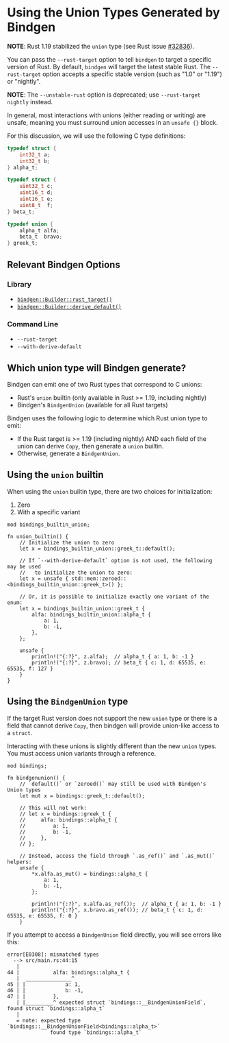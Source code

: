 # Using the Union Types Generated by Bindgen

**NOTE**: Rust 1.19 stabilized the `union` type (see Rust issue [#32836](https://github.com/rust-lang/rust/issues/32836)).

You can pass the `--rust-target` option to tell `bindgen` to target a specific version of Rust.
By default, `bindgen` will target the latest stable Rust.
The `--rust-target` option accepts a specific stable version (such as "1.0" or "1.19") or "nightly".

**NOTE**: The `--unstable-rust` option is deprecated; use `--rust-target nightly` instead.

In general, most interactions with unions (either reading or writing) are unsafe, meaning you must surround union accesses in an `unsafe {}` block.

For this discussion, we will use the following C type definitions:

```c
typedef struct {
    int32_t a;
    int32_t b;
} alpha_t;

typedef struct {
    uint32_t c;
    uint16_t d;
    uint16_t e;
    uint8_t  f;
} beta_t;

typedef union {
    alpha_t alfa;
    beta_t  bravo;
} greek_t;
```

## Relevant Bindgen Options

### Library

* [`bindgen::Builder::rust_target()`](https://docs.rs/bindgen/latest/bindgen/struct.Builder.html#method.rust_target) <!-- Update when live -->
* [`bindgen::Builder::derive_default()`](https://docs.rs/bindgen/latest/bindgen/struct.Builder.html#method.derive_default)

### Command Line

* `--rust-target`
* `--with-derive-default`

## Which union type will Bindgen generate?

Bindgen can emit one of two Rust types that correspond to C unions:

* Rust's `union` builtin (only available in Rust >= 1.19, including nightly)
* Bindgen's `BindgenUnion` (available for all Rust targets)

Bindgen uses the following logic to determine which Rust union type to emit:

* If the Rust target is >= 1.19 (including nightly) AND each field of the union can derive `Copy`, then generate a `union` builtin.
* Otherwise, generate a `BindgenUnion`.

## Using the `union` builtin

When using the `union` builtin type, there are two choices for initialization:

1. Zero
2. With a specific variant

```rust,ignore
mod bindings_builtin_union;

fn union_builtin() {
    // Initialize the union to zero
    let x = bindings_builtin_union::greek_t::default();

    // If `--with-derive-default` option is not used, the following may be used
    //   to initialize the union to zero:
    let x = unsafe { std::mem::zeroed::<bindings_builtin_union::greek_t>() };

    // Or, it is possible to initialize exactly one variant of the enum:
    let x = bindings_builtin_union::greek_t {
        alfa: bindings_builtin_union::alpha_t {
            a: 1,
            b: -1,
        },
    };

    unsafe {
        println!("{:?}", z.alfa);  // alpha_t { a: 1, b: -1 }
        println!("{:?}", z.bravo); // beta_t { c: 1, d: 65535, e: 65535, f: 127 }
    }
}
```

## Using the `BindgenUnion` type

If the target Rust version does not support the new `union` type or there is a field that cannot derive `Copy`, then bindgen will provide union-like access to a `struct`.

Interacting with these unions is slightly different than the new `union` types.
You must access union variants through a reference.

```rust,ignore
mod bindings;

fn bindgenunion() {
    // `default()` or `zeroed()` may still be used with Bindgen's Union types
    let mut x = bindings::greek_t::default();

    // This will not work:
    // let x = bindings::greek_t {
    //     alfa: bindings::alpha_t {
    //         a: 1,
    //         b: -1,
    //     },
    // };

    // Instead, access the field through `.as_ref()` and `.as_mut()` helpers:
    unsafe {
        *x.alfa.as_mut() = bindings::alpha_t {
            a: 1,
            b: -1,
        };

        println!("{:?}", x.alfa.as_ref());  // alpha_t { a: 1, b: -1 }
        println!("{:?}", x.bravo.as_ref()); // beta_t { c: 1, d: 65535, e: 65535, f: 0 }
    }
```

If you attempt to access a `BindgenUnion` field directly, you will see errors like this:

```text
error[E0308]: mismatched types
  --> src/main.rs:44:15
   |
44 |           alfa: bindings::alpha_t {
   |  _______________^
45 | |             a: 1,
46 | |             b: -1,
47 | |         },
   | |_________^ expected struct `bindings::__BindgenUnionField`, found struct `bindings::alpha_t`
   |
   = note: expected type `bindings::__BindgenUnionField<bindings::alpha_t>`
              found type `bindings::alpha_t`
```
